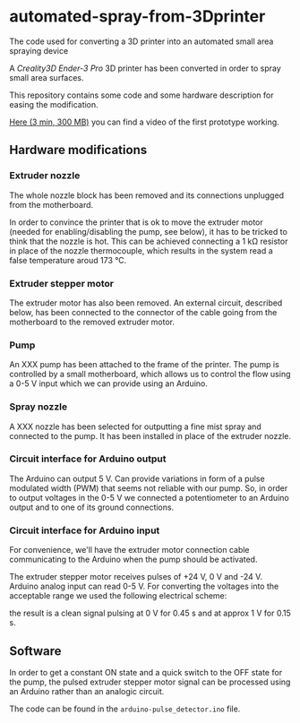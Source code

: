 # automated-spray-from-3Dprinter
 The code used for converting a 3D printer into an automated small area spraying device

A *Creality3D Ender-3 Pro* 3D printer has been converted in order to spray small area surfaces.

This repository contains some code and some hardware description for easing the modification.

[Here (3 min, 300 MB)](https://uz.sns.it/~ilario/VID_20210902_151558.mp4) you can find a video of the first prototype working.

## Hardware modifications

### Extruder nozzle

The whole nozzle block has been removed and its connections unplugged from the motherboard.

In order to convince the printer that is ok to move the extruder motor (needed for enabling/disabling the pump, see below), it has to be tricked to think that the nozzle is hot.
This can be achieved connecting a 1 kΩ resistor in place of the nozzle thermocouple, which results in the system read a false temperature aroud 173 °C.

### Extruder stepper motor

The extruder motor has also been removed.
An external circuit, described below, has been connected to the connector of the cable going from the motherboard to the removed extruder motor.

### Pump

An XXX pump has been attached to the frame of the printer. The pump is controlled by a small motherboard, which allows us to control the flow using a 0-5 V input which we can provide using an Arduino.

### Spray nozzle

A XXX nozzle has been selected for outputting a fine mist spray and connected to the pump. It has been installed in place of the extruder nozzle.

### Circuit interface for Arduino output

The Arduino can output 5 V. Can provide variations in form of a pulse modulated width (PWM) that seems not reliable with our pump. So, in order to output voltages in the 0-5 V we connected a potentiometer to an Arduino output and to one of its ground connections.

### Circuit interface for Arduino input

For convenience, we'll have the extruder motor connection cable communicating to the Arduino when the pump should be activated.

The extruder stepper motor receives pulses of +24 V, 0 V and -24 V. Arduino analog input can read 0-5 V. For converting the voltages into the acceptable range we used the following electrical scheme:


the result is a clean signal pulsing at 0 V for 0.45 s and at approx 1 V for 0.15 s.

## Software

In order to get a constant ON state and a quick switch to the OFF state for the pump, the pulsed extruder stepper motor signal can be processed using an Arduino rather than an analogic circuit.

The code can be found in the `arduino-pulse_detector.ino` file.
